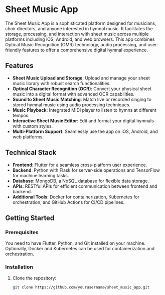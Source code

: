 # Sheet Music App

The Sheet Music App is a sophisticated platform designed for musicians, choir directors, and anyone interested in hymnal music. It facilitates the storage, processing, and interaction with sheet music across multiple platforms including iOS, Android, and web browsers. This app combines Optical Music Recognition (OMR) technology, audio processing, and user-friendly features to offer a comprehensive digital hymnal experience.

## Features

- **Sheet Music Upload and Storage**: Upload and manage your sheet music library with robust search functionalities.
- **Optical Character Recognition (OCR)**: Convert your physical sheet music into a digital format with advanced OCR capabilities.
- **Sound to Sheet Music Matching**: Match live or recorded singing to stored hymnal music using audio processing techniques.
- **Music Playback**: Integrated MIDI player to listen to hymns at different tempos.
- **Interactive Sheet Music Editor**: Edit and format your digital hymnals with custom styles.
- **Multi-Platform Support**: Seamlessly use the app on iOS, Android, and web platforms.

## Technical Stack

- **Frontend**: Flutter for a seamless cross-platform user experience.
- **Backend**: Python with Flask for server-side operations and TensorFlow for machine learning tasks.
- **Database**: MongoDB, a NoSQL database for flexible data storage.
- **APIs**: RESTful APIs for efficient communication between frontend and backend.
- **Additional Tools**: Docker for containerization, Kubernetes for orchestration, and GitHub Actions for CI/CD pipelines.

## Getting Started

### Prerequisites

You need to have Flutter, Python, and Git installed on your machine. Optionally, Docker and Kubernetes can be used for containerization and orchestration.

### Installation

1. Clone the repository:
   ```sh
   git clone https://github.com/yourusername/sheet_music_app.git
